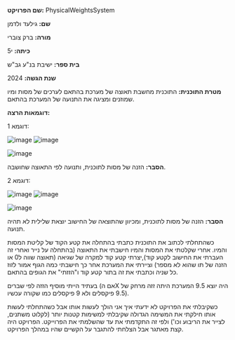 **שם הפרויקט:** PhysicalWeightsSystem

**שם:** גילעד ולדמן

**מורה:** ברק צוברי

**כיתה:** י5

**בית ספר:** ישיבת בנ"ע גב"ש

**שנת הגשה:** 2024

**מטרת התוכנית:** התוכנית מחשבת תאוצה של מערכת בהתאם לערכים של מסות ומיו שמוזנים ומציגה את התנועה של המערכת בהתאם. 

**דוגמאות הרצה:**

דוגמא 1:

![image](https://github.com/baraksu/PhysicalWeightsSystem/assets/166799491/22a546e4-4ac7-4167-9ccb-5ef9c691358a)
![image](https://github.com/baraksu/PhysicalWeightsSystem/assets/166799491/c900af93-0992-4791-b11c-a514c50290dc)

![image](https://github.com/baraksu/PhysicalWeightsSystem/assets/166799491/32f11df8-92d2-4751-832a-003cbd1bb160)

**הסבר:** הזנה של מסות לתוכנית, ותנועה לפי התאוצה שחושבה.

דוגמא 2:

![image](https://github.com/baraksu/PhysicalWeightsSystem/assets/166799491/f45138d7-d6ad-4b38-ba4d-978fa7b59b0c)
![image](https://github.com/baraksu/PhysicalWeightsSystem/assets/166799491/c900af93-0992-4791-b11c-a514c50290dc)

![image](https://github.com/baraksu/PhysicalWeightsSystem/assets/166799491/fee993fa-203a-4cd8-b64d-93eda70e23f1)  

**הסבר:** הזנה של מסות לתוכנית, ומכיוון שהתוצאה של החישוב יוצאת שלילית לא תהיה תנועה.


כשהתחלתי לכתוב את התוכנית כתבתי בהתחלה את קטע הקוד של קליטת המסות והמיו. אחרי שקלטתי את המסות והמיו חישבתי את התאוצה (בהתחלה על נייר ואחרי זה העברתי את החישוב לקטע קוד),יצרתי קטע קוד למקרה של שגיאה (תאוצה שווה ל0 או הזנה של תו שהוא לא מספר) וציירתי את המערכת אחר כך חישבתי כמה הגוף אמור לזוז כל שניה וכתבתי את זה בתור קטע קוד ו"הזזתי" את הגופים בהתאם.

בעתיד הייתי מוסיף הזזה לפי שברים (אם הX היה יוצא 9.5 המערכת היתה זזה מרחק של 9.5 פיקסלים ולא 9 פיקסלים כמו שקורה עכשיו).

כשקיבלתי את הפרויקט לא ידעתי איך אני הולך לעשות אותו אבל כשהתחלתי לעשות אותו חילקתי את המשימה הגדולה שקיבלתי למשימות קטנות יותר (לקלוט משתנים, לצייר את הריבוע וכו') ולפי זה התקדמתי את עד שהשלמתי את הפרוייקט. הפרויקט היה קצת מאתגר אבל הצלחתי להתגבר על הקשיים שהיו במהלך הפרויקט.

